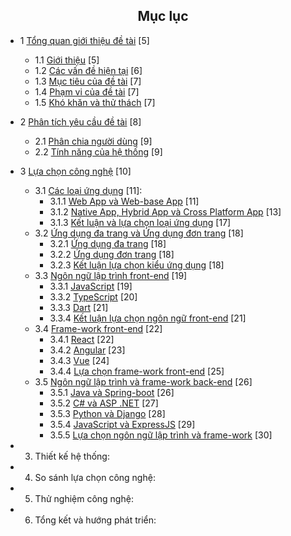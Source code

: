 <center> <h2>Mục lục</h2> </center>

- 1 [Tổng quan giới thiệu đề tài](https://github.com/datai999/thesis-document/blob/main/report/Chapter_1_intro.md#1-tổng-quan-giới-thiệu-đề-tài) [5]

  - 1.1 [Giới thiệu](https://github.com/datai999/thesis-document/blob/main/report/Chapter_1_intro.md#11-giới-thiệu) [5]
  - 1.2 [Các vấn đề hiện tại](https://github.com/datai999/thesis-document/blob/main/report/Chapter_1_intro.md#12-các-vấn-đề-hiện-tại) [6]
  - 1.3 [Mục tiêu của đề tài](https://github.com/datai999/thesis-document/blob/main/report/Chapter_1_intro.md#13-mục-tiêu-của-đề-tài) [7]
  - 1.4 [Phạm vi của đề tài](https://github.com/datai999/thesis-document/blob/main/report/Chapter_1_intro.md#14-phạm-vi-đề-tài) [7]
  - 1.5 [Khó khăn và thử thách](https://github.com/datai999/thesis-document/blob/main/report/Chapter_1_intro.md#15-khó-khăn-thử-thách) [7]

- 2 [Phân tích yêu cầu đề tài](https://github.com/datai999/thesis-document/blob/main/report/Chapter_2_requirement.md#2-phân-tích-yêu-cầu-đề-tài) [8]

  - 2.1 [Phân chia người dùng](https://github.com/datai999/thesis-document/blob/main/report/Chapter_2_requirement.md#21-phân-chia-người-dùng) [9]
  - 2.2 [Tính năng của hệ thống](https://github.com/datai999/thesis-document/blob/main/report/Chapter_2_requirement.md#22-tính-năng-của-hệ-thống) [9]

- 3 [Lựa chọn công nghệ](https://github.com/datai999/thesis-document/blob/main/report/Chapter_3_theory.md#3-lựa-chọn-công-nghệ) [10]

  - 3.1 [Các loại ứng dụng](https://github.com/datai999/thesis-document/blob/main/report/Chapter_3_theory.md#31-các-loại-ứng-dụng) [11]:
    - 3.1.1 [Web App và Web-base App](https://github.com/datai999/thesis-document/blob/main/report/Chapter_3_theory.md#311-web-app-và-web-base-app) [11]
    - 3.1.2 [Native App, Hybrid App và Cross Platform App](https://github.com/datai999/thesis-document/blob/main/report/Chapter_3_theory.md#312-native-app-hybrid-app-và-cross-platform-app) [13]
    - 3.1.3 [Kết luận và lựa chọn loại ứng dụng](https://github.com/datai999/thesis-document/blob/main/report/Chapter_3_theory.md#313-kết-luận-và-lựa-chọn-loại-ứng-dụng) [17]
  - 3.2 [Ứng dụng đa trang và Ứng dụng đơn trang](https://github.com/datai999/thesis-document/blob/main/report/Chapter_3_theory.md#32-ứng-dụng-đa-trang-và-ứng-dụng-đơn-trang) [18]
    - 3.2.1 [Ứng dụng đa trang](https://github.com/datai999/thesis-document/blob/main/report/Chapter_3_theory.md#321-ứng-dụng-đa-trang) [18]
    - 3.2.2 [Ứng dụng đơn trang](https://github.com/datai999/thesis-document/blob/main/report/Chapter_3_theory.md#322-ứng-dụng-đơn-trang) [18]
    - 3.2.3 [Kết luận lựa chọn kiểu ứng dụng](https://github.com/datai999/thesis-document/blob/main/report/Chapter_3_theory.md#323-kết-luận-lựa-chọn-kiểu-ứng-dụng) [18]
  - 3.3 [Ngôn ngữ lập trình front-end](https://github.com/datai999/thesis-document/blob/main/report/Chapter_3_theory.md#33-ngôn-ngữ-lập-trình-front-end) [19]
    - 3.3.1 [JavaScript](https://github.com/datai999/thesis-document/blob/main/report/Chapter_3_theory.md#331-javascript) [19]
    - 3.3.2 [TypeScript](https://github.com/datai999/thesis-document/blob/main/report/Chapter_3_theory.md#332-typescript) [20]
    - 3.3.3 [Dart](https://github.com/datai999/thesis-document/blob/main/report/Chapter_3_theory.md#333-dart) [21]
    - 3.3.4 [Kết luận lựa chọn ngôn ngữ front-end](https://github.com/datai999/thesis-document/blob/main/report/Chapter_3_theory.md#334-kết-luận-lựa-chọn-ngôn-ngữ-front-end) [21]
  - 3.4 [Frame-work front-end](https://github.com/datai999/thesis-document/blob/main/report/Chapter_3_theory.md#34-frame-work-front-end) [22]
    - 3.4.1 [React](https://github.com/datai999/thesis-document/blob/main/report/Chapter_3_theory.md#341-react) [22]
    - 3.4.2 [Angular](https://github.com/datai999/thesis-document/blob/main/report/Chapter_3_theory.md#342-angular) [23]
    - 3.4.3 [Vue](https://github.com/datai999/thesis-document/blob/main/report/Chapter_3_theory.md#343-vue) [24]
    - 3.4.4 [Lựa chọn frame-work front-end](https://github.com/datai999/thesis-document/blob/main/report/Chapter_3_theory.md#344-lựa-chọn-frame-work-front-end) [25]
  - 3.5 [Ngôn ngữ lập trình và frame-work back-end](https://github.com/datai999/thesis-document/blob/main/report/Chapter_3_theory.md#35-ngôn-ngữ-lập-trình-và-frame-work-back-end) [26]
    - 3.5.1 [Java và Spring-boot](https://github.com/datai999/thesis-document/blob/main/report/Chapter_3_theory.md#351-java-và-spring-boot) [26]
    - 3.5.2 [C# và ASP .NET](https://github.com/datai999/thesis-document/blob/main/report/Chapter_3_theory.md#352-c-và-asp-net) [27]
    - 3.5.3 [Python và Django](https://github.com/datai999/thesis-document/blob/main/report/Chapter_3_theory.md#353-python-và-django) [28]
    - 3.5.4 [JavaScript và ExpressJS](https://github.com/datai999/thesis-document/blob/main/report/Chapter_3_theory.md#354-javascript-và-expressjs) [29]
    - 3.5.5 [Lựa chọn ngôn ngữ lập trình và frame-work](https://github.com/datai999/thesis-document/blob/main/report/Chapter_3_theory.md#355-lựa-chọn-ngôn-ngữ-lập-trình-và-frame-work-back-end) [30]

- 3. Thiết kế hệ thống:

- 4. So sánh lựa chọn công nghệ:

- 5. Thử nghiệm công nghệ:

- 6. Tổng kết và hướng phát triển:

<div style="page-break-after: always;"></div>
